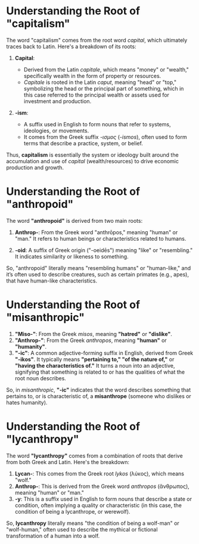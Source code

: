 # Understanding the Root of "capitalism"
The word "capitalism" comes from the root word *capital*, which ultimately traces back to Latin. Here's a breakdown of its roots:

1. **Capital**:

   * Derived from the Latin *capitale*, which means "money" or "wealth," specifically wealth in the form of property or resources.
   * *Capitale* is rooted in the Latin *caput*, meaning "head" or "top," symbolizing the head or the principal part of something, which in this case referred to the principal wealth or assets used for investment and production.

2. **-ism**:

   * A suffix used in English to form nouns that refer to systems, ideologies, or movements.
   * It comes from the Greek suffix *-ισμος* (*-ismos*), often used to form terms that describe a practice, system, or belief.

Thus, **capitalism** is essentially the system or ideology built around the accumulation and use of *capital* (wealth/resources) to drive economic production and growth.

# Understanding the Root of "anthropoid"
The word **"anthropoid"** is derived from two main roots:

1. **Anthrop-**: From the Greek word "anthrōpos," meaning "human" or "man." It refers to human beings or characteristics related to humans.

2. **-oid**: A suffix of Greek origin ("-oeidēs") meaning "like" or "resembling." It indicates similarity or likeness to something.

So, "anthropoid" literally means "resembling humans" or "human-like," and it’s often used to describe creatures, such as certain primates (e.g., apes), that have human-like characteristics.

# Understanding the Root of "misanthropic"

1. **"Miso-"**: From the Greek *misos*, meaning **"hatred"** or **"dislike"**.
2. **"Anthrop-"**: From the Greek *anthropos*, meaning **"human"** or **"humanity"**.
3. **"-ic"**: A common adjective-forming suffix in English, derived from Greek **"-ikos"**. It typically means **"pertaining to," "of the nature of,"** or **"having the characteristics of."** It turns a noun into an adjective, signifying that something is related to or has the qualities of what the root noun describes.

So, in *misanthropic*, **"-ic"** indicates that the word describes something that pertains to, or is characteristic of, a **misanthrope** (someone who dislikes or hates humanity).

# Understanding the Root of "lycanthropy"
The word **"lycanthropy"** comes from a combination of roots that derive from both Greek and Latin. Here's the breakdown:

1. **Lycan-**: This comes from the Greek root *lykos* (λύκος), which means "wolf."
2. **Anthrop-**: This is derived from the Greek word *anthropos* (ἄνθρωπος), meaning "human" or "man."
3. **-y**: This is a suffix used in English to form nouns that describe a state or condition, often implying a quality or characteristic (in this case, the condition of being a lycanthrope, or werewolf).

So, **lycanthropy** literally means "the condition of being a wolf-man" or "wolf-human," often used to describe the mythical or fictional transformation of a human into a wolf.

